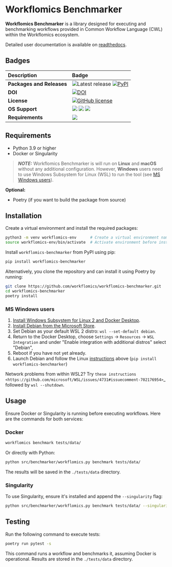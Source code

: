 # Workflomics Benchmarker

**Workflomics Benchmarker** is a library designed for executing and benchmarking workflows provided in Common Workflow Language (CWL) within the Workflomics ecosystem.

Detailed user documentation is available on [readthedocs](https://workflomics.readthedocs.io/en/latest/workflomics-benchmarker/benchmarker.html).

## Badges

| Description | Badge |
|:------------|:------|
| **Packages and Releases** | ![Latest release](https://img.shields.io/github/release/workflomics/workflomics-benchmarker.svg) [![PyPI](https://img.shields.io/pypi/v/workflomics-benchmarker.svg)](https://pypi.python.org/pypi/workflomics-benchmarker/) |
| **DOI** | [![DOI](https://zenodo.org/badge/749899872.svg)](https://zenodo.org/doi/10.5281/zenodo.10839465) |
| **License** | [![GitHub license](https://img.shields.io/github/license/workflomics/workflomics-benchmarker)](https://github.com/workflomics/workflomics-benchmarker/blob/main/LICENSE) |
| **OS Support** | [![](https://img.shields.io/badge/linux-supported-green.svg)](https://workflomics.readthedocs.io/en/latest/workflomics-benchmarker/benchmarker.html) [![](https://img.shields.io/badge/macos-supported-green.svg)](https://workflomics.readthedocs.io/en/latest/workflomics-benchmarker/benchmarker.html) [![](https://img.shields.io/badge/windows-WSL2_required-yellow.svg)](https://www.python.org/downloads/) |
| **Requirements** | [![](https://img.shields.io/badge/python-3.9+-blue.svg)](https://www.python.org/downloads/)|

## Requirements

- Python 3.9 or higher
- Docker or Singularity

> **_NOTE:_**  Workflomics Benchmarker is will run on **Linux** and **macOS** without any additional configuration. However, **Windows** users need to use Windows Subsystem for Linux (WSL) to run the tool (see [MS Windows users](#ms-windows-users)).


**Optional:**

- Poetry (if you want to build the package from source)

## Installation

Create a virtual environment and install the required packages:

```bash
python3 -m venv workflomics-env      # Create a virtual environment named 'env' in the current directory
source workflomics-env/bin/activate  # Activate environment before installing `workflomics`
```

Install `workflomics-benchmarker` from PyPI using pip:

```bash
pip install workflomics-benchmarker 
```

Alternatively, you clone the repository and can install it using Poetry by running:

```bash
git clone https://github.com/workflomics/workflomics-benchmarker.git
cd workflomics-benchmarker
poetry install 
```

### MS Windows users

1. [Install Windows Subsystem for Linux 2 and Docker Desktop](https://docs.docker.com/docker-for-windows/wsl/#prerequisites>). 
2. [Install Debian from the Microsoft Store](https://www.microsoft.com/en-us/p/debian/9msvkqc78pk6).
3. Set Debian as your default WSL 2 distro: `wsl --set-default debian`.
4. Return to the Docker Desktop, choose `Settings` → `Resources` → `WSL Integration` and under "Enable integration with additional distros" select "Debian",
5. Reboot if you have not yet already.
6. Launch Debian and follow the Linux [instructions](#installation) above (`pip install workflomics-benchmarker`)

Network problems from within WSL2? Try `these instructions <https://github.com/microsoft/WSL/issues/4731#issuecomment-702176954>`_ followed by `wsl --shutdown`.

## Usage

Ensure Docker or Singularity is running before executing workflows. Here are the commands for both services:

### Docker

```bash
workflomics benchmark tests/data/ 
```

Or directly with Python:

```bash
python src/benchmarker/workflomics.py benchmark tests/data/ 
```

The results will be saved in the `./tests/data` directory.

### Singularity

To use Singularity, ensure it's installed and append the `--singularity` flag:

```bash
python src/benchmarker/workflomics.py benchmark tests/data/ --singularity 
```

## Testing

Run the following command to execute tests:

```bash
poetry run pytest -s 
```

This command runs a workflow and benchmarks it, assuming Docker is operational. Results are stored in the `./tests/data` directory.
